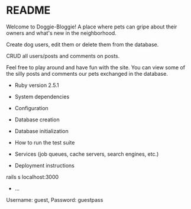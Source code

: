 # README

Welcome to Doggie-Bloggie! A place where pets can gripe about their owners and what's new in the neighborhood. 

Create dog users, edit them or delete them from the database.

CRUD all users/posts and comments on posts.

Feel free to play around and have fun with the site. You can view some of the silly posts and comments our pets exchanged in the database. 

* Ruby version
2.5.1

* System dependencies

* Configuration

* Database creation

* Database initialization

* How to run the test suite

* Services (job queues, cache servers, search engines, etc.)

* Deployment instructions

rails s
localhost:3000
* ...

Username: guest, 
Password: guestpass
